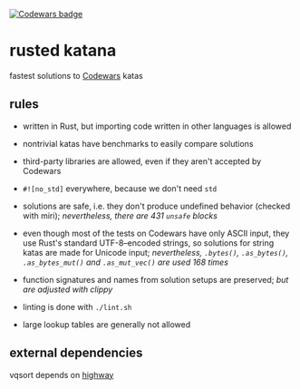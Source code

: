 [![Codewars badge](https://www.codewars.com/users/lincot/badges/large)](https://www.codewars.com/users/lincot)

# rusted katana

fastest solutions to [Codewars](https://www.codewars.com/r/HLmVMg) katas

## rules

- written in Rust, but importing code written in other languages is allowed

- nontrivial katas have benchmarks to easily compare solutions

- third-party libraries are allowed, even if they aren't accepted by Codewars

- `#![no_std]` everywhere, because we don't need `std`

- solutions are safe, i.e. they don't produce undefined behavior
(checked with miri); *nevertheless, there are 431 `unsafe` blocks*

- even though most of the tests on Codewars have only ASCII input,
they use Rust's standard UTF-8–encoded strings,
so solutions for string katas are made for Unicode input;
*nevertheless,
`.bytes()`, `.as_bytes()`, `.as_bytes_mut()` and `.as_mut_vec()` are used 168 times*

- function signatures and names from solution setups are preserved;
*but are adjusted with clippy*

- linting is done with `./lint.sh`

- large lookup tables are generally not allowed

## external dependencies

vqsort depends on [highway](https://github.com/google/highway)
